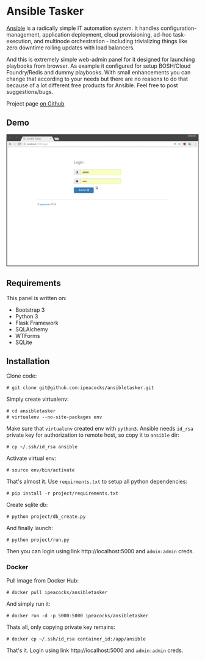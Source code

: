 # Ansible Tasker

<p><a href="https://github.com/ansible">Ansible</a> is a radically simple IT automation system. It handles configuration-management, application deployment, cloud provisioning, ad-hoc task-execution, and multinode orchestration - including trivializing things like zero downtime rolling updates with load balancers.</p>
<p>And this is extremely simple web-admin panel for it designed for launching playbooks from browser. As example it configured for setup BOSH/Cloud Foundry/Redis and dummy playbooks. With small enhancements you can change that according to your needs but there are no reasons to do that because of a lot different free products for Ansible. Feel free to post suggestions/bugs.</p>
<p>Project page <a href="https://github.com/ipeacocks/ansibletasker">on Github</a></p>

## Demo

<p align="center">
  <img src="screenshots/ansibletasker.gif" />
</p>

## Requirements

This panel is written on:

* Bootstrap 3
* Python 3
* Flask Framework
* SQLAlchemy
* WTForms
* SQLite

## Installation

Clone code:
```
# git clone git@github.com:ipeacocks/ansibletasker.git
```
Simply create virtualenv:
```
# cd ansibletasker
# virtualenv --no-site-packages env
```
Make sure that `virtualenv` created env with `python3`.
Ansible needs `id_rsa` private key for authorization to remote host, so copy it to `ansible` dir:
```
# cp ~/.ssh/id_rsa ansible
```
Activate virtual env:
```
# source env/bin/activate
```
That's almost it. Use `requirments.txt` to setup all python dependencies:
```
# pip install -r project/requirements.txt
```
Create sqlite db:
```
# python project/db_create.py
```
And finally launch:
```
# python project/run.py
```
Then you can login using link http://localhost:5000 and `admin:admin` creds.

### Docker

Pull image from Docker Hub:
```
# docker pull ipeacocks/ansibletasker
```
And simply run it:
```
# docker run -d -p 5000:5000 ipeacocks/ansibletasker
```
Thats all, only copying private key remains:
```
# docker cp ~/.ssh/id_rsa container_id:/app/ansible
```
That's it. Login using link http://localhost:5000 and `admin:admin` creds.
